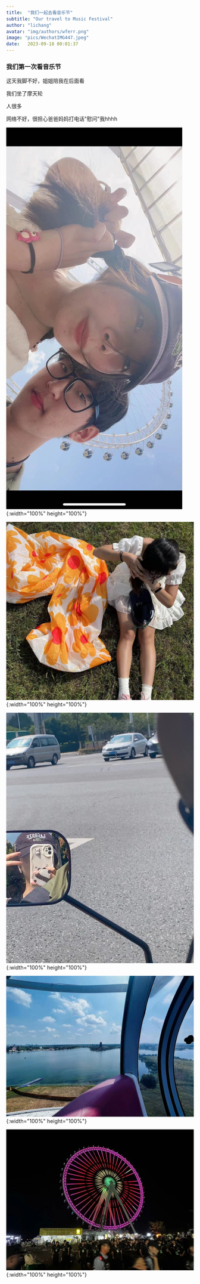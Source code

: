 ```yaml
---
title:  "我们一起去看音乐节"
subtitle: "Our travel to Music Festival"
author: "lichang"
avatar: "img/authors/wferr.png"
image: "pics/WechatIMG447.jpeg"
date:   2023-09-18 00:01:37
---
```


### 我们第一次看音乐节

这天我脚不好，姐姐陪我在后面看

我们坐了摩天轮

人很多

网络不好，很担心爸爸妈妈打电话"慰问"我hhhh

![](../sec/WechatIMG42086.jpeg){:width="100%" height="100%"}

![](../sec/WechatIMG42087.jpeg){:width="100%" height="100%"}

![](../sec/WechatIMG42089.jpeg){:width="100%" height="100%"}

![](../sec/WechatIMG592.jpeg){:width="100%" height="100%"}

![](../sec/WechatIMG593.jpeg){:width="100%" height="100%"}

